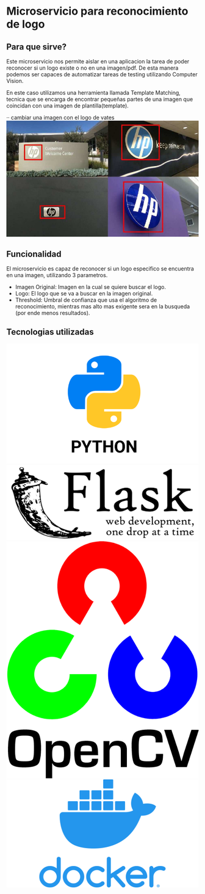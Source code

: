 # Microservicio para reconocimiento de logo

## Para que sirve?

Este microservicio nos permite aislar en una aplicacion la tarea de poder reconocer si un logo existe o no en una imagen/pdf. De esta manera podemos ser capaces de automatizar tareas de testing utilizando Computer Vision.

En este caso utilizamos una herramienta llamada Template Matching, tecnica que se encarga de encontrar pequeñas partes de una imagen que coincidan con una imagen de plantilla(template).

·· cambiar una imagen con el logo de vates
![LogoDetector](images/logo_detector.png)

## Funcionalidad

El microservicio es capaz de reconocer si un logo especifico se encuentra en una imagen, utilizando 3 parametros.

- Imagen Original: Imagen en la cual se quiere buscar el logo.
- Logo: El logo que se va a buscar en la imagen original.
- Threshold: Umbral de confianza que usa el algoritmo de reconocimiento, mientras mas alto mas exigente sera en la busqueda (por ende menos resultados).


## Tecnologias utilizadas

![tech1](images/python.png)
![tech2](images/flask.png)
![tech3](images/opencv.png)
![tech4](images/docker.png)
